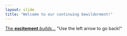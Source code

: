 ```yaml
---
layout: slide
title: "Welcome to our continuing bewilderment!"
---
```

[The **excitement** *builds*...](http://maps.google.com)
"Use the left arrow to go back!"
